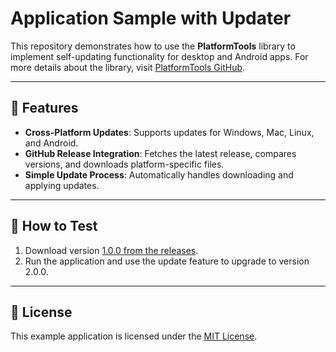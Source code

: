 # Application Sample with Updater

This repository demonstrates how to use the **PlatformTools** library to implement self-updating functionality for desktop and Android apps. For more details about the library, visit [PlatformTools GitHub](https://github.com/kdroidFilter/Platform-Tools).

---

## 🚀 Features

- **Cross-Platform Updates**: Supports updates for Windows, Mac, Linux, and Android.
- **GitHub Release Integration**: Fetches the latest release, compares versions, and downloads platform-specific files.
- **Simple Update Process**: Automatically handles downloading and applying updates.

---

## 🔧 How to Test

1. Download version [1.0.0 from the releases](https://github.com/kdroidFilter/AppwithAutoUpdater/releases/tag/v1.0.0).
2. Run the application and use the update feature to upgrade to version 2.0.0.

---

## 🛒 License

This example application is licensed under the [MIT License](https://opensource.org/licenses/MIT).

